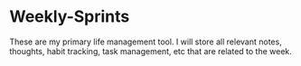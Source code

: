 # Weekly-Sprints
These are my primary life management tool. I will store all relevant notes, thoughts, habit tracking, task management, etc that are related to the week.